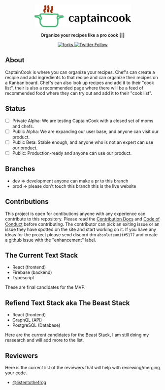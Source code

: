 <a href="https://youtu.be/dQw4w9WgXcQ"><p align="center">
<img src="https://raw.githubusercontent.com/listentothefrog/captaincook/2b536dec3da34be40debb821a9573d96c97fc446/triumph/src/images/logo-web.svg"/>

</p></a>
<p align="center">
  <strong>Organize your recipes like a pro cook 👩‍🍳</strong>
</p>

<p align="center">
  <a href="https://discord.gg/urkcfmFFv8">
    <img src="https://img.shields.io/github/forks/listentothefrog/captaincook" alt="forks" />
  </a>
  <a href="https://twitter.com/listentothefrog">
    <img alt="Twitter Follow" src="https://img.shields.io/twitter/follow/listentothefrog">
  </a>
</p>

## About

CaptainCook is where you can organize your recipes. Chef's can create a recipie and add ingredients to that recipe and can organize their recipes on a Kanban board. Chef's can also look up recipes and add it to their "cook list", their is also a recommended page where there will be a feed of recommended food where they can try out and add it to their "cook list".

## Status

- [ ] Private Alpha: We are testing CaptainCook with a closed set of moms and chefs.
- [ ] Public Alpha: We are expanding our user base, and anyone can visit our product.
- [ ] Public Beta: Stable enough, and anyone who is not an expert can use our product.
- [ ] Public: Production-ready and anyone can use our product.

## Branches

- dev => development anyone can make a pr to this branch
- prod => please don't touch this branch this is the live website

## Contributions

This project is open for contibutions anyone with any experience can contribute to this repository. Please read the [Contribution Docs](https://github.com/listentothefrog/captaincook/blob/dev/CONTRIBUTING.md) and [Code of Conduct](https://github.com/listentothefrog/captaincook/blob/dev/CODE_OF_CONDUCT.md) before contributing. The contributor can pick an exiting issue or an issue they have spotted on the site and start working on it. If you have any ideas for the project please send discord dm `absoluteunit#5177` and create a github issue with the "enhancement" label.

## The Current Text Stack

- React (frontend)
- Firebase (backend)
- Typescript

These are final candidates for the MVP.

## Refiend Text Stack aka The Beast Stack

- React (frontend)
- GraphQL (API)
- PostgreSQL (Database)

Here are the current candidates for the Beast Stack, I am still doing my reasearch and will add more to the list.

## Reviewers

Here is the current list of the reviewers that will help with reviewing/merging your code.

- [@listentothefrog](https://github.com/listentothefrog)
